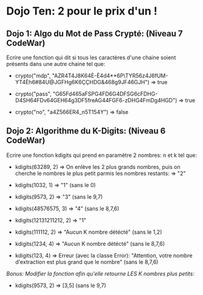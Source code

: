 # Dojo Ten: 2 pour le prix d'un !


## Dojo 1: Algo du Mot de Pass Crypté: (Niveau 7 CodeWar)

Ecrire une fonction qui dit si tous les caractères d'une chaine soient présents dans une autre chaine tel que:


* crypto("mdp", "AZR4T4J8K64È-È4d4**6P\TYR56z4J6fUM-YT4Èh6#84U@JGFHg6K6ÇÇHDG&468g9JF46GJH") => true

* crypto("pass", "G65Fd465aFSPG4FD6G4DFSG6cFDHG-D4SH64FDv64GEH64g3DF5freAG44FGF6-zDHG4FmDg4HGD") => true

* crypto("no", "a4Z566ER4_n5T154Y") => false




## Dojo 2: Algorithme du  K-Digits: (Niveau 6 CodeWar)

Ecrire une fonction kdigits qui prend en paramètre 2 nombres: n et k tel que:


* kdigits(63289, 2) =>  On enlève les 2 plus grands nombres, puis on cherche le nombres le plus petit parmis les nombres restants: => "2"

* kdigits(1032, 1) => "1" (sans le 0)

* kdigits(9573, 2) => "3" (sans le 9,7)

* kdigits(48576575, 3) => "4" (sans le 8,7,6)

* kdigits(12131211212, 2) => "1"

* kdigits(111112, 2) => "Aucun K nombre détécté" (sans le 1,2)

* kdigits(1234, 4) => "Aucun K nombre détécté" (sans le 8,7,6)

* kdigits(123, 4) => Erreur (avec la classe Error): "Attention, votre nombre d'extraction est plus grand que le nombre" (sans le 8,7,6)



*Bonus: Modifier la fonction afin qu'elle retourne LES K nombres plus petits:*
* kdigits(9573, 2) => [3,5] (sans le 9,7)

